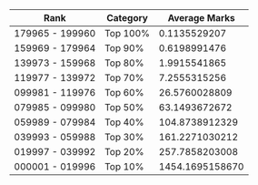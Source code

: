 | Rank | Category | Average Marks |
|------|----------|---------------|
| 179965 - 199960 | Top 100% | 0.1135529207 |
| 159969 - 179964 | Top 90% | 0.6198991476 |
| 139973 - 159968 | Top 80% | 1.9915541865 |
| 119977 - 139972 | Top 70% | 7.2555315256 |
| 099981 - 119976 | Top 60% | 26.5760028809 |
| 079985 - 099980 | Top 50% | 63.1493672672 |
| 059989 - 079984 | Top 40% | 104.8738912329 |
| 039993 - 059988 | Top 30% | 161.2271030212 |
| 019997 - 039992 | Top 20% | 257.7858203008 |
| 000001 - 019996 | Top 10% | 1454.1695158670 |
